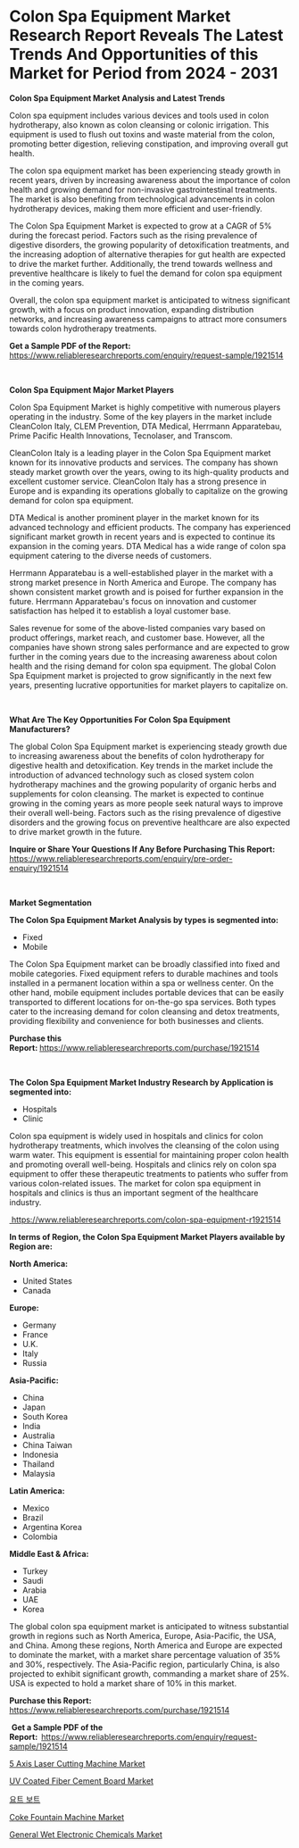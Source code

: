 <p><h1>Colon Spa Equipment Market Research Report Reveals The Latest Trends And Opportunities of this Market for Period from 2024 - 2031</h1></p><p><strong>Colon Spa Equipment Market Analysis and Latest Trends</strong></p>
<p><p>Colon spa equipment includes various devices and tools used in colon hydrotherapy, also known as colon cleansing or colonic irrigation. This equipment is used to flush out toxins and waste material from the colon, promoting better digestion, relieving constipation, and improving overall gut health.</p><p>The colon spa equipment market has been experiencing steady growth in recent years, driven by increasing awareness about the importance of colon health and growing demand for non-invasive gastrointestinal treatments. The market is also benefiting from technological advancements in colon hydrotherapy devices, making them more efficient and user-friendly.</p><p>The Colon Spa Equipment Market is expected to grow at a CAGR of 5% during the forecast period. Factors such as the rising prevalence of digestive disorders, the growing popularity of detoxification treatments, and the increasing adoption of alternative therapies for gut health are expected to drive the market further. Additionally, the trend towards wellness and preventive healthcare is likely to fuel the demand for colon spa equipment in the coming years.</p><p>Overall, the colon spa equipment market is anticipated to witness significant growth, with a focus on product innovation, expanding distribution networks, and increasing awareness campaigns to attract more consumers towards colon hydrotherapy treatments.</p></p>
<p><strong>Get a Sample PDF of the Report:&nbsp;</strong> <a href="https://www.reliableresearchreports.com/enquiry/request-sample/1921514">https://www.reliableresearchreports.com/enquiry/request-sample/1921514</a></p>
<p>&nbsp;</p>
<p><strong>Colon Spa Equipment Major Market Players</strong></p>
<p><p>Colon Spa Equipment Market is highly competitive with numerous players operating in the industry. Some of the key players in the market include CleanColon Italy, CLEM Prevention, DTA Medical, Herrmann Apparatebau, Prime Pacific Health Innovations, Tecnolaser, and Transcom.</p><p>CleanColon Italy is a leading player in the Colon Spa Equipment market known for its innovative products and services. The company has shown steady market growth over the years, owing to its high-quality products and excellent customer service. CleanColon Italy has a strong presence in Europe and is expanding its operations globally to capitalize on the growing demand for colon spa equipment.</p><p>DTA Medical is another prominent player in the market known for its advanced technology and efficient products. The company has experienced significant market growth in recent years and is expected to continue its expansion in the coming years. DTA Medical has a wide range of colon spa equipment catering to the diverse needs of customers.</p><p>Herrmann Apparatebau is a well-established player in the market with a strong market presence in North America and Europe. The company has shown consistent market growth and is poised for further expansion in the future. Herrmann Apparatebau's focus on innovation and customer satisfaction has helped it to establish a loyal customer base.</p><p>Sales revenue for some of the above-listed companies vary based on product offerings, market reach, and customer base. However, all the companies have shown strong sales performance and are expected to grow further in the coming years due to the increasing awareness about colon health and the rising demand for colon spa equipment. The global Colon Spa Equipment market is projected to grow significantly in the next few years, presenting lucrative opportunities for market players to capitalize on.</p></p>
<p>&nbsp;</p>
<p><strong>What Are The Key Opportunities For Colon Spa Equipment Manufacturers?</strong></p>
<p><p>The global Colon Spa Equipment market is experiencing steady growth due to increasing awareness about the benefits of colon hydrotherapy for digestive health and detoxification. Key trends in the market include the introduction of advanced technology such as closed system colon hydrotherapy machines and the growing popularity of organic herbs and supplements for colon cleansing. The market is expected to continue growing in the coming years as more people seek natural ways to improve their overall well-being. Factors such as the rising prevalence of digestive disorders and the growing focus on preventive healthcare are also expected to drive market growth in the future.</p></p>
<p><strong>Inquire or Share Your Questions If Any Before Purchasing This Report:</strong> <a href="https://www.reliableresearchreports.com/enquiry/pre-order-enquiry/1921514">https://www.reliableresearchreports.com/enquiry/pre-order-enquiry/1921514</a></p>
<p>&nbsp;</p>
<p><strong>Market Segmentation</strong></p>
<p><strong>The Colon Spa Equipment Market Analysis by types is segmented into:</strong></p>
<p><ul><li>Fixed</li><li>Mobile</li></ul></p>
<p><p>The Colon Spa Equipment market can be broadly classified into fixed and mobile categories. Fixed equipment refers to durable machines and tools installed in a permanent location within a spa or wellness center. On the other hand, mobile equipment includes portable devices that can be easily transported to different locations for on-the-go spa services. Both types cater to the increasing demand for colon cleansing and detox treatments, providing flexibility and convenience for both businesses and clients.</p></p>
<p><strong>Purchase this Report:&nbsp;</strong><a href="https://www.reliableresearchreports.com/purchase/1921514">https://www.reliableresearchreports.com/purchase/1921514</a></p>
<p>&nbsp;</p>
<p><strong>The Colon Spa Equipment Market Industry Research by Application is segmented into:</strong></p>
<p><ul><li>Hospitals</li><li>Clinic</li></ul></p>
<p><p>Colon spa equipment is widely used in hospitals and clinics for colon hydrotherapy treatments, which involves the cleansing of the colon using warm water. This equipment is essential for maintaining proper colon health and promoting overall well-being. Hospitals and clinics rely on colon spa equipment to offer these therapeutic treatments to patients who suffer from various colon-related issues. The market for colon spa equipment in hospitals and clinics is thus an important segment of the healthcare industry.</p></p>
<p><a href="https://www.reliableresearchreports.com/colon-spa-equipment-r1921514">&nbsp;https://www.reliableresearchreports.com/colon-spa-equipment-r1921514</a></p>
<p><strong>In terms of Region, the Colon Spa Equipment Market Players available by Region are:</strong></p>
<p>
    <p> <strong> North America: </strong>
        <ul>
            <li>United States</li>
            <li>Canada</li>
        </ul>
        </p> 
    <p> <strong> Europe: </strong>
        <ul>
            <li>Germany</li>
            <li>France</li>
            <li>U.K.</li>
            <li>Italy</li>
            <li>Russia</li>
        </ul>
        </p> 
    <p> <strong> Asia-Pacific: </strong>
        <ul>
            <li>China</li>
            <li>Japan</li>
            <li>South Korea</li>
            <li>India</li>
            <li>Australia</li>
            <li>China Taiwan</li>
            <li>Indonesia</li>
            <li>Thailand</li>
            <li>Malaysia</li>
        </ul>
        </p> 
    <p> <strong> Latin America: </strong>
        <ul>
            <li>Mexico</li>
            <li>Brazil</li>
            <li>Argentina Korea</li>
            <li>Colombia</li>
        </ul>
        </p> 
    <p> <strong> Middle East & Africa: </strong>
        <ul>
            <li>Turkey</li>
            <li>Saudi</li>
            <li>Arabia</li>
            <li>UAE</li>
            <li>Korea</li>
        </ul>
    </p>
    </p>
<p><p>The global colon spa equipment market is anticipated to witness substantial growth in regions such as North America, Europe, Asia-Pacific, the USA, and China. Among these regions, North America and Europe are expected to dominate the market, with a market share percentage valuation of 35% and 30%, respectively. The Asia-Pacific region, particularly China, is also projected to exhibit significant growth, commanding a market share of 25%. USA is expected to hold a market share of 10% in this market.</p></p>
<p><strong>Purchase this Report: </strong><a href="https://www.reliableresearchreports.com/purchase/1921514">https://www.reliableresearchreports.com/purchase/1921514</a></p>
<p>&nbsp;<strong>Get a Sample PDF of the Report:&nbsp;&nbsp;</strong><a href="https://www.reliableresearchreports.com/enquiry/request-sample/1921514">https://www.reliableresearchreports.com/enquiry/request-sample/1921514</a></p>
<p><strong></strong></p>
<p><p><a href="https://www.linkedin.com/pulse/5-axis-laser-cutting-machine-market-trends-analysis-forecasted-k2mre">5 Axis Laser Cutting Machine Market</a></p><p><a href="https://issuu.com/reportprime-2/docs/uv-coated-fiber-cement-board-market-size-2030.pptx">UV Coated Fiber Cement Board Market</a></p><p><a href="https://github.com/bunxhcci35271755/Market-Research-Report-List-2/blob/main/362703147885.md">요트 보트</a></p><p><a href="https://www.linkedin.com/pulse/coke-fountain-machine-market-trends-forecast-competitive-ojtse">Coke Fountain Machine Market</a></p><p><a href="https://issuu.com/reportprime-2/docs/general-wet-electronic-chemicals-market-size-2030.">General Wet Electronic Chemicals Market</a></p></p>